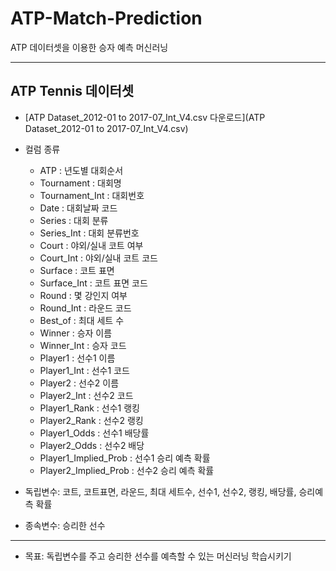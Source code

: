 # ATP-Match-Prediction
ATP 데이터셋을 이용한 승자 예측 머신러닝

---
## ATP Tennis 데이터셋
- [ATP Dataset_2012-01 to 2017-07_Int_V4.csv 다운로드](ATP Dataset_2012-01 to 2017-07_Int_V4.csv)

- 컬럼 종류
  * ATP	: 년도별 대회순서
  * Tournament : 대회명
  * Tournament_Int : 대회번호
  * Date : 대회날짜 코드
  * Series : 대회 분류
  * Series_Int : 대회 분류번호
  * Court : 야외/실내 코트 여부
  * Court_Int : 야외/실내 코트 코드
  * Surface	: 코트 표면
  * Surface_Int : 코트 표면 코드
  * Round : 몇 강인지 여부
  * Round_Int : 라운드 코드
  * Best_of : 최대 세트 수
  * Winner : 승자 이름
  * Winner_Int : 승자 코드
  * Player1 : 선수1 이름
  * Player1_Int : 선수1 코드
  * Player2 : 선수2 이름
  * Player2_Int : 선수2 코드
  * Player1_Rank : 선수1 랭킹
  * Player2_Rank : 선수2 랭킹
  * Player1_Odds : 선수1 배당률
  * Player2_Odds : 선수2 배당
  * Player1_Implied_Prob : 선수1 승리 예측 확률
  * Player2_Implied_Prob : 선수2 승리 예측 확률
 
- 독립변수: 코트, 코트표면, 라운드, 최대 세트수, 선수1, 선수2, 랭킹, 배당률, 승리예측 확률
- 종속변수: 승리한 선수

---

- 목표: 독립변수를 주고 승리한 선수를 예측할 수 있는 머신러닝 학습시키기

